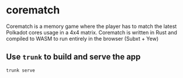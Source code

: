 # corematch

Corematch is a memory game where the player has to match the latest Polkadot cores usage in a 4x4 matrix. Corematch is written in Rust and compiled to WASM to run entirely in the browser (Subxt + Yew)


## Use `trunk` to build and serve the app

```
trunk serve
```